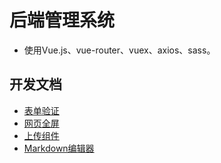 # 后端管理系统
- 使用Vue.js、vue-router、vuex、axios、sass。

## 开发文档
- [表单验证](https://github.com/mvpzx/elapse/blob/master/be/src/docs/%E8%A1%A8%E5%8D%95%E9%AA%8C%E8%AF%81.md)
- [网页全屏](https://github.com/mvpzx/elapse/blob/master/be/src/docs/%E7%BD%91%E9%A1%B5%E5%85%A8%E5%B1%8F.md)
- [上传组件](https://github.com/mvpzx/elapse/blob/master/be/src/docs/上传组件.md)
- [Markdown编辑器](https://github.com/mvpzx/elapse/blob/master/be/src/docs/Markdown编辑器.md)
